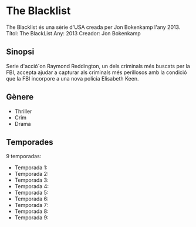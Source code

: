 # The Blacklist
The Blacklist és una sèrie d'USA creada per Jon Bokenkamp l'any 2013.
Títol: The BlackList
Any: 2013
Creador: Jon Bokenkamp


## Sinopsi
Serie d'acció´on Raymond Reddington, un dels criminals més buscats per la FBI, accepta ajudar a capturar als criminals més perillosos amb la condició que la FBI incorpore a una nova policia Elisabeth Keen.

## Gènere
- Thriller
- Crim
- Drama

## Temporades
9 temporadas:
- Temporada 1: 
- Temporada 2: 
- Temporada 3: 
- Temporada 4: 
- Temporada 5: 
- Temporada 6: 
- Temporada 7: 
- Temporada 8: 
- Temporada 9: 